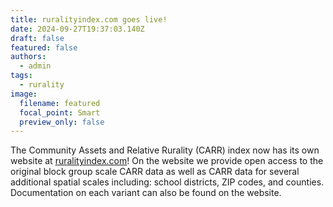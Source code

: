 ```yaml
---
title: ruralityindex.com goes live!
date: 2024-09-27T19:37:03.140Z
draft: false
featured: false
authors:
  - admin
tags:
  - rurality
image:
  filename: featured
  focal_point: Smart
  preview_only: false
---
```

T﻿he Community Assets and Relative Rurality (CARR) index now has its own website at [ruralityindex.com](https://ruralityindex.com/)! On the website we provide open access to the original block group scale CARR data as well as CARR data for several additional spatial scales including: school districts, ZIP codes, and counties. Documentation on each variant can also be found on the website.
